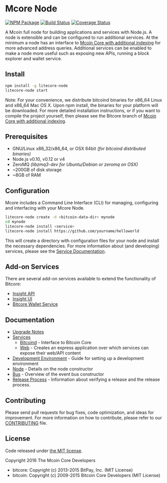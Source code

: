 Mcore Node
============

[![NPM Package](https://img.shields.io/npm/v/litecore-node.svg?style=flat-square)](https://www.npmjs.org/package/Mcore-node)
[![Build Status](https://img.shields.io/travis/litecoin-project/litecore-node.svg?branch=master&style=flat-square)](https://travis-ci.org/litecoin-project/litecore-node)
[![Coverage Status](https://img.shields.io/coveralls/litecoin-project/litecore-node.svg?style=flat-square)](https://coveralls.io/r/litecoin-project/litecore-node)

A Mcoin full node for building applications and services with Node.js. A node is extensible and can be configured to run additional services. At the minimum a node has an interface to [Mcoin Core with additional indexing](https://github.com/mcoinproject/mcore-mcoin) for more advanced address queries. Additional services can be enabled to make a node more useful such as exposing new APIs, running a block explorer and wallet service.

## Install

```bash
npm install -g litecore-node
litecore-node start
```

Note: For your convenience, we distribute bitcoind binaries for x86_64 Linux and x86_64 Mac OS X. Upon npm install, the binaries for your platform will be downloaded. For more detailed installation instructions, or if you want to compile the project yourself, then please see the Bitcore branch of [Mcoin Core with additional indexing](https://github.com/litecoin-project/litecore-litecoin).

## Prerequisites

- GNU/Linux x86_32/x86_64, or OSX 64bit *(for bitcoind distributed binaries)*
- Node.js v0.10, v0.12 or v4
- ZeroMQ *(libzmq3-dev for Ubuntu/Debian or zeromq on OSX)*
- ~200GB of disk storage
- ~8GB of RAM

## Configuration

Mcore includes a Command Line Interface (CLI) for managing, configuring and interfacing with your Mcore Node.

```bash
litecore-node create -d <bitcoin-data-dir> mynode
cd mynode
litecore-node install <service>
litecore-node install https://github.com/yourname/helloworld
```

This will create a directory with configuration files for your node and install the necessary dependencies. For more information about (and developing) services, please see the [Service Documentation](docs/services.md).

## Add-on Services

There are several add-on services available to extend the functionality of Bitcore:

- [Insight API](https://github.com/bitpay/insight-api)
- [Insight UI](https://github.com/bitpay/insight-ui)
- [Bitcore Wallet Service](https://github.com/bitpay/bitcore-wallet-service)

## Documentation

- [Upgrade Notes](docs/upgrade.md)
- [Services](docs/services.md)
  - [Bitcoind](docs/services/bitcoind.md) - Interface to Bitcoin Core
  - [Web](docs/services/web.md) - Creates an express application over which services can expose their web/API content
- [Development Environment](docs/development.md) - Guide for setting up a development environment
- [Node](docs/node.md) - Details on the node constructor
- [Bus](docs/bus.md) - Overview of the event bus constructor
- [Release Process](docs/release.md) - Information about verifying a release and the release process.

## Contributing

Please send pull requests for bug fixes, code optimization, and ideas for improvement. For more information on how to contribute, please refer to our [CONTRIBUTING](https://github.com/litecoin-project/litecore/blob/master/CONTRIBUTING.md) file.

## License

Code released under [the MIT license](https://github.com/litecoin-project/litecore-node/blob/master/LICENSE).

Copyright 2016 The Mcoin Core Developers

- bitcore: Copyright (c) 2013-2015 BitPay, Inc. (MIT License)
- bitcoin: Copyright (c) 2009-2015 Bitcoin Core Developers (MIT License)
